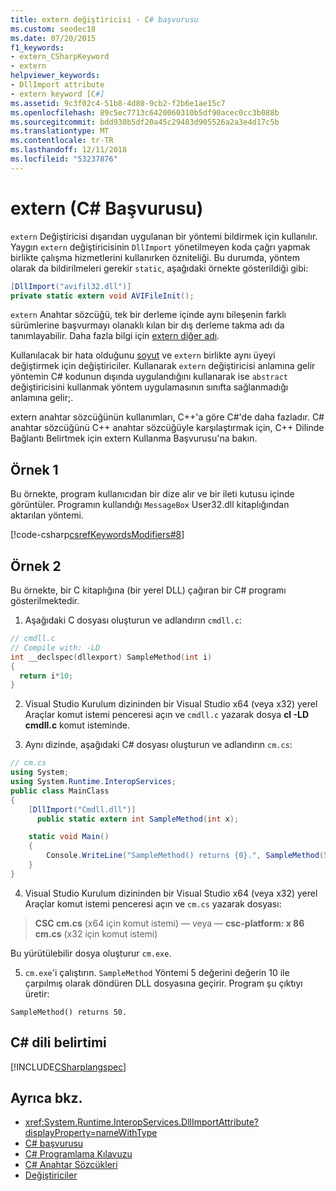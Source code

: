 ```yaml
---
title: extern değiştiricisi - C# başvurusu
ms.custom: seodec18
ms.date: 07/20/2015
f1_keywords:
- extern_CSharpKeyword
- extern
helpviewer_keywords:
- DllImport attribute
- extern keyword [C#]
ms.assetid: 9c3f02c4-51b8-4d80-9cb2-f2b6e1ae15c7
ms.openlocfilehash: 89c5ec7713c6420060310b5df90acec0cc3b088b
ms.sourcegitcommit: bdd930b5df20a45c29483d905526a2a3e4d17c5b
ms.translationtype: MT
ms.contentlocale: tr-TR
ms.lasthandoff: 12/11/2018
ms.locfileid: "53237876"
---
```

# <a name="extern-c-reference"></a>extern (C# Başvurusu)

`extern` Değiştiricisi dışarıdan uygulanan bir yöntemi bildirmek için kullanılır. Yaygın `extern` değiştiricisinin `DllImport` yönetilmeyen koda çağrı yapmak birlikte çalışma hizmetlerini kullanırken özniteliği. Bu durumda, yöntem olarak da bildirilmeleri gerekir `static`, aşağıdaki örnekte gösterildiği gibi:

```csharp
[DllImport("avifil32.dll")]
private static extern void AVIFileInit();
```

`extern` Anahtar sözcüğü, tek bir derleme içinde aynı bileşenin farklı sürümlerine başvurmayı olanaklı kılan bir dış derleme takma adı da tanımlayabilir. Daha fazla bilgi için [extern diğer adı](extern-alias.md).

Kullanılacak bir hata olduğunu [soyut](abstract.md) ve `extern` birlikte aynı üyeyi değiştirmek için değiştiriciler. Kullanarak `extern` değiştiricisi anlamına gelir yöntemin C# kodunun dışında uygulandığını kullanarak ise `abstract` değiştiricisini kullanmak yöntem uygulamasının sınıfta sağlanmadığı anlamına gelir;.

extern anahtar sözcüğünün kullanımları, C++'a göre C#'de daha fazladır. C# anahtar sözcüğünü C++ anahtar sözcüğüyle karşılaştırmak için, C++ Dilinde Bağlantı Belirtmek için extern Kullanma Başvurusu'na bakın.

## <a name="example-1"></a>Örnek 1

Bu örnekte, program kullanıcıdan bir dize alır ve bir ileti kutusu içinde görüntüler. Programın kullandığı `MessageBox` User32.dll kitaplığından aktarılan yöntemi.

[!code-csharp[csrefKeywordsModifiers#8](~/samples/snippets/csharp/VS_Snippets_VBCSharp/csrefKeywordsModifiers/CS/csrefKeywordsModifiers.cs#8)]

## <a name="example-2"></a>Örnek 2

Bu örnekte, bir C kitaplığına (bir yerel DLL) çağıran bir C# programı gösterilmektedir.

1. Aşağıdaki C dosyası oluşturun ve adlandırın `cmdll.c`:

```c
// cmdll.c
// Compile with: -LD
int __declspec(dllexport) SampleMethod(int i)
{
  return i*10;
}
```

2. Visual Studio Kurulum dizininden bir Visual Studio x64 (veya x32) yerel Araçlar komut istemi penceresi açın ve `cmdll.c` yazarak dosya **cl -LD cmdll.c** komut isteminde.

3. Aynı dizinde, aşağıdaki C# dosyası oluşturun ve adlandırın `cm.cs`:

```csharp
// cm.cs
using System;
using System.Runtime.InteropServices;
public class MainClass
{
    [DllImport("Cmdll.dll")]
      public static extern int SampleMethod(int x);

    static void Main()
    {
        Console.WriteLine("SampleMethod() returns {0}.", SampleMethod(5));
    }
}
```

4. Visual Studio Kurulum dizininden bir Visual Studio x64 (veya x32) yerel Araçlar komut istemi penceresi açın ve `cm.cs` yazarak dosyası:

> **CSC cm.cs** (x64 için komut istemi) — veya — **csc-platform: x 86 cm.cs** (x32 için komut istemi)

Bu yürütülebilir dosya oluşturur `cm.exe`.

5. `cm.exe`'i çalıştırın. `SampleMethod` Yöntemi 5 değerini değerin 10 ile çarpılmış olarak döndüren DLL dosyasına geçirir.  Program şu çıktıyı üretir:

```
SampleMethod() returns 50.
```

## <a name="c-language-specification"></a>C# dili belirtimi

[!INCLUDE[CSharplangspec](~/includes/csharplangspec-md.md)]

## <a name="see-also"></a>Ayrıca bkz.

- <xref:System.Runtime.InteropServices.DllImportAttribute?displayProperty=nameWithType>  
- [C# başvurusu](../index.md)  
- [C# Programlama Kılavuzu](../../programming-guide/index.md)  
- [C# Anahtar Sözcükleri](index.md)  
- [Değiştiriciler](modifiers.md)  